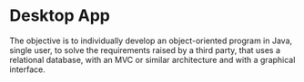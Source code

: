 # Desktop App
The objective is to individually develop an object-oriented program in Java, single user, to solve the requirements raised by a third party, that uses a relational database, with an MVC or similar architecture and with a graphical interface.
